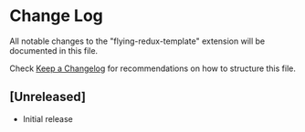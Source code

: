 # Change Log

All notable changes to the "flying-redux-template" extension will be documented in this file.

Check [Keep a Changelog](http://keepachangelog.com/) for recommendations on how to structure this file.

## [Unreleased]

- Initial release